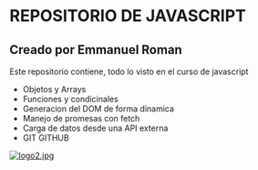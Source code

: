 # REPOSITORIO DE JAVASCRIPT

## Creado por Emmanuel Roman

Este repositorio contiene, todo lo visto en el curso de javascript

- Objetos y Arrays
- Funciones y condicinales
- Generacion del DOM de forma dinamica
- Manejo de promesas con fetch
- Carga de datos desde una API externa
- GIT GITHUB

[![logo2.jpg](https://i.postimg.cc/kGkWG3m0/logo2.jpg)](https://postimg.cc/GTx4gf9K)
